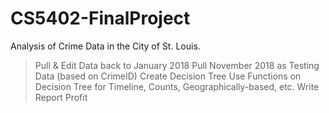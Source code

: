 # CS5402-FinalProject
Analysis of Crime Data in the City of St. Louis.

> Pull & Edit Data back to January 2018
> Pull November 2018 as Testing Data (based on CrimeID)
> Create Decision Tree
> Use Functions on Decision Tree for Timeline, Counts, Geographically-based, etc.
> Write Report
> Profit
